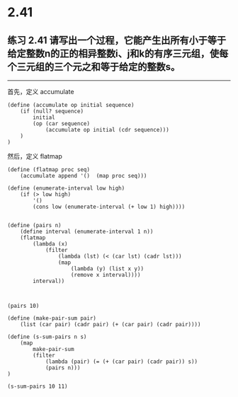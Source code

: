 # 2.41

## 练习 2.41 请写出一个过程，它能产生出所有小于等于给定整数n的正的相异整数i、j和k的有序三元组，使每个三元组的三个元之和等于给定的整数s。

---

首先，定义 accumulate

```eval-scheme
(define (accumulate op initial sequence)
    (if (null? sequence)
        initial
        (op (car sequence)
            (accumulate op initial (cdr sequence))) 
    )
)
```

然后，定义 flatmap

```eval-scheme
(define (flatmap proc seq)
    (accumulate append '()  (map proc seq)))
```

```eval-scheme
(define (enumerate-interval low high)
    (if (> low high)
        '()
        (cons low (enumerate-interval (+ low 1) high))))


(define (pairs n)
    (define interval (enumerate-interval 1 n))
    (flatmap  
        (lambda (x) 
            (filter 
                (lambda (lst) (< (car lst) (cadr lst)))
                (map 
                    (lambda (y) (list x y)) 
                    (remove x interval))))
        interval))



(pairs 10)
```

```eval-scheme
(define (make-pair-sum pair)
    (list (car pair) (cadr pair) (+ (car pair) (cadr pair))))

(define (s-sum-pairs n s)
    (map 
        make-pair-sum 
        (filter 
            (lambda (pair) (= (+ (car pair) (cadr pair)) s))
            (pairs n)))
)

(s-sum-pairs 10 11)
```